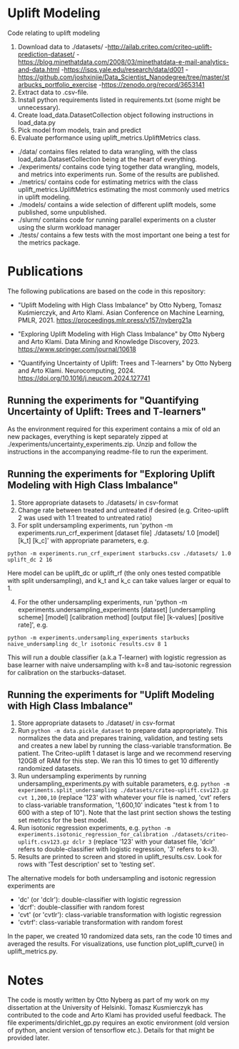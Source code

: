 # Uplift Modeling
Code relating to uplift modeling

1. Download data to ./datasets/
-http://ailab.criteo.com/criteo-uplift-prediction-dataset/
-https://blog.minethatdata.com/2008/03/minethatdata-e-mail-analytics-and-data.html
-https://isps.yale.edu/research/data/d001
-https://github.com/joshxinjie/Data_Scientist_Nanodegree/tree/master/starbucks_portfolio_exercise
-https://zenodo.org/record/3653141
2. Extract data to .csv-file.
3. Install python requirements listed in requirements.txt (some might be unnecessary).
4. Create load_data.DatasetCollection object following instructions in load_data.py
5. Pick model from models, train and predict
6. Evaluate performance using uplift_metrics.UpliftMetrics class.

* ./data/ contains files related to data wrangling, with the class load_data.DatasetCollection being at the heart of everything.
* ./experiments/ contains code tying together data wrangling, models, and metrics into experiments run. Some of the results are published.
* ./metrics/ contains code for estimating metrics with the class uplift_metrics.UpliftMetrics estimating the most commonly used metrics in uplift modeling.
* ./models/ contains a wide selection of different uplift models, some published, some unpublished.
* ./slurm/ contains code for running parallel experiments on a cluster using the slurm workload manager
* ./tests/ contains a few tests with the most important one being a test for the metrics package.


# Publications
The following publications are based on the code in this repository:

* "Uplift Modeling with High Class Imbalance" by Otto Nyberg, Tomasz Kuśmierczyk, and Arto Klami. Asian Conference on Machine Learning, PMLR, 2021.
https://proceedings.mlr.press/v157/nyberg21a

* "Exploring Uplift Modeling with High Class Imbalance" by Otto Nyberg and Arto Klami. Data Mining and Knowledge Discovery, 2023.
https://www.springer.com/journal/10618

* "Quantifying Uncertainty of Uplift: Trees and T-learners" by Otto Nyberg and Arto Klami. Neurocomputing, 2024.
https://doi.org/10.1016/j.neucom.2024.127741 


## Running the experiments for "Quantifying Uncertainty of Uplift: Trees and T-learners"
As the environment required for this experiment contains a mix of old an new packages, everything is kept separately zipped at ./experiments/uncertainty_experiments.zip. Unzip and follow the instructions in the accompanying readme-file to run the experiment.


## Running the experiments for "Exploring Uplift Modeling with High Class Imbalance"
1. Store appropriate datasets to ./datasets/ in csv-format
2. Change rate between treated and untreated if desired (e.g. Criteo-uplift 2 was used with 1:1 treated to untreated ratio)
3. For split undersampling experiments, run 'python -m experiments.run_crf_experiment [dataset file] ./datasets/ 1.0 [model] [k_t] [k_c]'
with appropriate parameters, e.g. 
```
python -m experiments.run_crf_experiment starbucks.csv ./datasets/ 1.0 uplift_dc 2 16
```
Here model can be uplift_dc or uplift_rf (the only ones tested compatible with split undersampling), and k_t and k_c can take values larger or equal to 1. 

4. For the other undersampling experiments, run 'python -m experiments.undersampling_experiments [dataset] [undersampling scheme] [model] [calibration method] [output file] [k-values] [positive rate]', e.g. 
```
python -m experiments.undersampling_experiments starbucks naive_undersampling dc_lr isotonic results.csv 8 1
```
This will run a double classifier (a.k.a T-learner) with logistic regression as base learner with naive undersampling with k=8 and tau-isotonic regression for calibration on the starbucks-dataset.


## Running the experiments for "Uplift Modeling with High Class Imbalance"
1. Store appropriate datasets to ./dataset/ in csv-format
2. Run ```python -m data.pickle_dataset``` to prepare data appropriately. This normalizes the data and prepares training, validation, and testing sets and creates a new label by running the class-variable transformation. Be patient. The Criteo-uplift 1 dataset is large and we recommend reserving 120GB of RAM for this step. We ran this 10 times to get 10 differently randomized datasets.
3. Run undersampling experiments by running undersampling_experiments.py with suitable parameters, e.g. ```python -m experiments.split_undersampling ./datasets/criteo-uplift.csv123.gz cvt 1,200,10``` (replace '123' with whatever your file is named, 'cvt' refers to class-variable transformation, '1,600,10' indicates "test k from 1 to 600 with a step of 10"). Note that the last print section shows the testing set metrics for the best model.
4. Run isotonic regression experiments, e.g. ```python -m experiments.isotonic_regression_for_calibration ./datasets/criteo-uplift.csv123.gz dclr 3``` (replace '123' with your dataset file, 'dclr' refers to double-classifier with logistic regression, '3' refers to k=3).
5. Results are printed to screen and stored in uplift_results.csv. Look for rows with 'Test description' set to 'testing set'.

The alternative models for both undersampling and isotonic regression experiments are

* 'dc' (or 'dclr'): double-classifier with logistic regression
* 'dcrf': double-classifier with random forest
* 'cvt' (or 'cvtlr'): class-variable transformation with logistic regression
* 'cvtrf': class-variable transformation with random forest

In the paper, we created 10 randomized data sets, ran the code 10 times and averaged the results. For visualizations, use function plot_uplift_curve() in uplift_metrics.py.

# Notes
The code is mostly written by Otto Nyberg as part of my work on my dissertation at the University of Helsinki.
Tomasz Kusmierczyk has contributed to the code and Arto Klami has provided useful feedback.
The file experiments/dirichlet_gp.py requires an exotic environment (old version of python, ancient version of tensorflow etc.). Details for that might be provided later.
